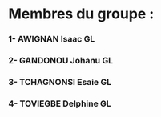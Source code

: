 # Membres du groupe :
### 1- AWIGNAN Isaac GL
### 2- GANDONOU Johanu GL
### 3- TCHAGNONSI Esaie GL
### 4- TOVIEGBE Delphine GL
